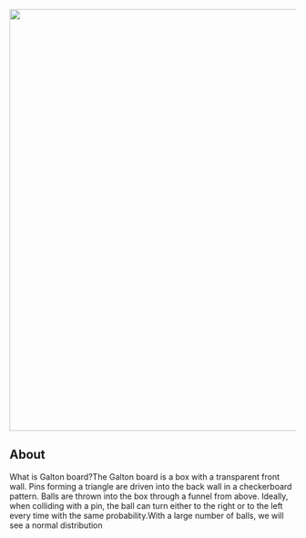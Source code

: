 <p align="center">
      <img src="https://i.ibb.co/GkxsTf0/image-2024-06-06-17-45-47.png" width="740">
</p>

## About

What is Galton board?The Galton board is a box with a transparent front wall. Pins forming a triangle are driven into the back wall in a checkerboard pattern. Balls are thrown into the box through a funnel from above. 
Ideally, when colliding with a pin, the ball can turn either to the right or to the left every time with the same probability.With a large number of balls, we will see a normal distribution

